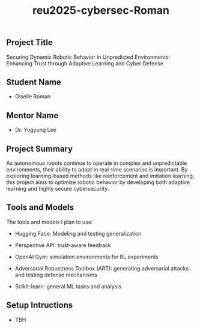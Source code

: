 <!DOCTYPE html>
<html lang="en">
<body>
    <header>
        <h1>reu2025-cybersec-Roman</h1>
    </header>
    <section>
                <h2>Project Title</h2>
        <p>
            Securing Dynamic Robotic Behavior in Unpredicted Environments: Enhancing Trust through Adaptive Learning and Cyber Defense
        </p>
    </section>
    <section>
        <h2>Student Name</h2>
        <ul>
            <li>Giselle Roman</li>
        </ul>
    </section>
    <section>
        <h2>Mentor Name</h2>
        <ul>
            <li>Dr. Yugyung Lee</li>
        </ul>
    </section>
    <section>
        <h2>Project Summary</h2>
        <p>
            As autonomous robots continue to operate in complex and unpredictable environments, their ability to adapt in real-time scenarios is important. By exploring learning-based methods like reinforcement and imitation learning, this project aims to optimize robotic behavior by developing both adaptive learning and highly secure cybersecurity.
        </p>
    </section>
        <section>
        <h2>Tools and Models</h2>
            <p>
            The tools and models I plan to use:
        </p>
          <ul><li>Hugging Face: Modeling and testing generalization</li></ul>
            <ul><li>Perspective API: trust-aware feedback</li></ul>
            <ul><li>OpenAI Gym: simulation environments for RL experiments</li></ul>
            <ul><li>Adversarial Robustness Toolbox (ART): generating adversarial attacks and testing defense mechanisms</li></ul>
            <ul><li>Scikit-learn: general ML tasks and analysis</li></ul>
    </section>
    <section>
        <h2>Setup Intructions</h2>
          <ul>
            <li>TBH</li>
        </ul>
    </section>
</body>
</html>
